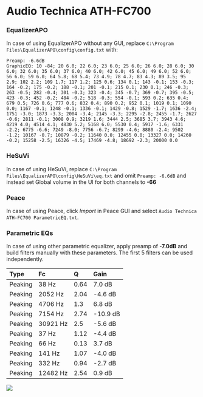 # Audio Technica ATH-FC700

### EqualizerAPO
In case of using EqualizerAPO without any GUI, replace `C:\Program Files\EqualizerAPO\config\config.txt`
with:
```
Preamp: -6.6dB
GraphicEQ: 10 -84; 20 6.0; 22 6.0; 23 6.0; 25 6.0; 26 6.0; 28 6.0; 30 6.0; 32 6.0; 35 6.0; 37 6.0; 40 6.0; 42 6.0; 45 6.0; 49 6.0; 52 6.0; 56 6.0; 59 6.0; 64 5.8; 68 5.4; 73 4.9; 78 4.7; 83 4.3; 89 3.5; 95 2.9; 102 2.2; 109 1.7; 117 1.2; 125 0.6; 134 0.1; 143 -0.1; 153 -0.3; 164 -0.2; 175 -0.2; 188 -0.1; 201 -0.1; 215 0.1; 230 0.1; 246 -0.3; 263 -0.5; 282 -0.4; 301 -0.3; 323 -0.4; 345 -0.7; 369 -0.7; 395 -0.5; 423 -0.3; 452 -0.2; 484 -0.2; 518 -0.3; 554 -0.1; 593 0.2; 635 0.4; 679 0.5; 726 0.6; 777 0.6; 832 0.4; 890 0.2; 952 0.1; 1019 0.1; 1090 0.0; 1167 -0.1; 1248 -0.1; 1336 -0.1; 1429 -0.8; 1529 -1.7; 1636 -2.4; 1751 -3.0; 1873 -3.3; 2004 -3.4; 2145 -3.3; 2295 -2.8; 2455 -1.7; 2627 -0.6; 2811 -0.1; 3008 0.9; 3219 1.6; 3444 2.5; 3685 3.7; 3943 4.6; 4219 4.0; 4514 4.1; 4830 5.2; 5168 6.0; 5530 0.4; 5917 -1.6; 6331 -2.2; 6775 -6.6; 7249 -8.0; 7756 -6.7; 8299 -4.6; 8880 -2.4; 9502 -1.2; 10167 -0.7; 10879 -0.2; 11640 0.0; 12455 0.0; 13327 0.0; 14260 -0.2; 15258 -2.5; 16326 -4.5; 17469 -4.8; 18692 -2.3; 20000 0.0
```

### HeSuVi
In case of using HeSuVi, replace `C:\Program Files\EqualizerAPO\config\HeSuVi\eq.txt` and omit `Preamp:
-6.6dB` and instead set Global volume in the UI for both channels to **-66**

### Peace
In case of using Peace, click *Import* in Peace GUI and select `Audio Technica ATH-FC700 ParametricEQ.txt`.

### Parametric EQs
In case of using other parametric equalizer, apply preamp of **-7.0dB** and build filters manually with
these parameters. The first 5 filters can be used independently.

| Type    | Fc       |    Q | Gain     |
|:--------|:---------|:-----|:---------|
| Peaking | 38 Hz    | 0.64 | 7.0 dB   |
| Peaking | 2052 Hz  | 2.04 | -4.6 dB  |
| Peaking | 4706 Hz  | 1.3  | 6.8 dB   |
| Peaking | 7154 Hz  | 2.74 | -10.9 dB |
| Peaking | 30921 Hz | 2.5  | -5.6 dB  |
| Peaking | 37 Hz    | 1.12 | -4.4 dB  |
| Peaking | 66 Hz    | 0.13 | 3.7 dB   |
| Peaking | 141 Hz   | 1.07 | -4.0 dB  |
| Peaking | 332 Hz   | 0.94 | -2.7 dB  |
| Peaking | 12482 Hz | 2.54 | 0.9 dB   |

![](https://raw.githubusercontent.com/jaakkopasanen/AutoEq/master/results/innerfidelity/sbaf-serious/Audio%20Technica%20ATH-FC700/Audio%20Technica%20ATH-FC700.png)
